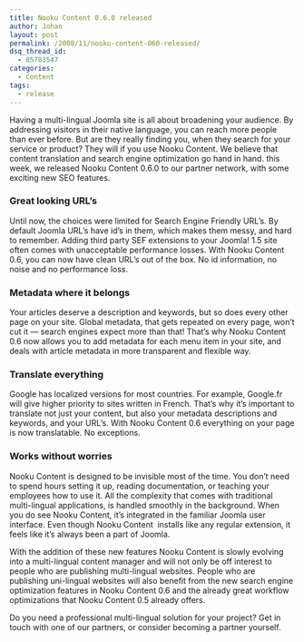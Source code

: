 ```yaml
---
title: Nooku Content 0.6.0 released
author: Johan
layout: post
permalink: /2008/11/nooku-content-060-released/
dsq_thread_id:
  - 85783547
categories:
  - Content
tags:
  - release
---
```

Having a multi-lingual Joomla site is all about broadening your audience. By addressing visitors in their native language, you can reach more people than ever before. But are they really finding you, when they search for your service or product? They will if you use Nooku Content. We believe that content translation and search engine optimization go hand in hand. this week, we released Nooku Content 0.6.0 to our partner network, with some exciting new SEO features.

<!--more-->

### Great looking URL&#8217;s

Until now, the choices were limited for Search Engine Friendly URL&#8217;s. By default Joomla URL&#8217;s have id&#8217;s in them, which makes them messy, and hard to remember. Adding third party SEF extensions to your Joomla! 1.5 site often comes with unacceptable performance losses. With Nooku Content 0.6, you can now have clean URL&#8217;s out of the box. No id information, no noise and no performance loss.

### Metadata where it belongs

Your articles deserve a description and keywords, but so does every other page on your site. Global metadata, that gets repeated on every page, won&#8217;t cut it &#8212; search engines expect more than that! That&#8217;s why Nooku Content 0.6 now allows you to add metadata for each menu item in your site, and deals with article metadata in more transparent and flexible way.

### Translate everything

Google has localized versions for most countries. For example, Google.fr will give higher priority to sites written in French. That&#8217;s why it&#8217;s important to translate not just your content, but also your metadata descriptions and keywords, and your URL&#8217;s. With Nooku Content 0.6 everything on your page is now translatable. No exceptions.

### Works without worries

Nooku Content is designed to be invisible most of the time. You don&#8217;t need to spend hours setting it up, reading documentation, or teaching your employees how to use it. All the complexity that comes with traditional multi-lingual applications, is handled smoothly in the background. When you do see Nooku Content, it&#8217;s integrated in the familiar Joomla user interface. Even though Nooku Content  installs like any regular extension, it feels like it&#8217;s always been a part of Joomla.

With the addition of these new features Nooku Content is slowly evolving into a multi-lingual content manager and will not only be off interest to people who are publishing multi-lingual websites. People who are publishing uni-lingual websites will also benefit from the new search engine optimization features in Nooku Content 0.6 and the already great workflow optimizations that Nooku Content 0.5 already offers.

Do you need a professional multi-lingual solution for your project? Get in touch with one of our partners, or consider becoming a partner yourself.